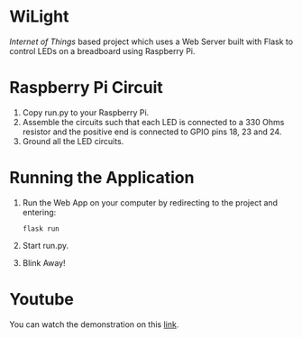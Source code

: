 # WiLight
*Internet of Things* based project which uses a Web Server built with Flask to control LEDs on a breadboard using Raspberry Pi.

# Raspberry Pi Circuit
1. Copy run.py to your Raspberry Pi.
2. Assemble the circuits such that each LED is connected to a 330 Ohms resistor and the positive end is connected to GPIO pins 18, 23 and 24.
3. Ground all the LED circuits.

# Running the Application
1. Run the Web App on your computer by redirecting to the project and entering:

	`flask run`

2. Start run.py.
3. Blink Away!

# Youtube
You can watch the demonstration on this [link]("https://www.youtube.com/watch?v=EdyJZmucjqU&feature=youtu.be").